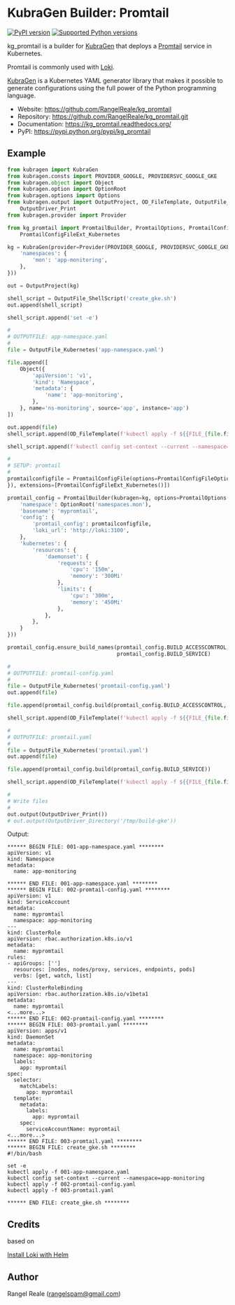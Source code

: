 # KubraGen Builder: Promtail

[![PyPI version](https://img.shields.io/pypi/v/kg_promtail.svg)](https://pypi.python.org/pypi/kg_promtail/)
[![Supported Python versions](https://img.shields.io/pypi/pyversions/kg_promtail.svg)](https://pypi.python.org/pypi/kg_promtail/)

kg_promtail is a builder for [KubraGen](https://github.com/RangelReale/kubragen) that deploys 
a [Promtail](https://grafana.com/docs/loki/latest/clients/promtail/) service in Kubernetes.

Promtail is commonly used with [Loki](https://grafana.com/oss/loki/).

[KubraGen](https://github.com/RangelReale/kubragen) is a Kubernetes YAML generator library that makes it possible to generate
configurations using the full power of the Python programming language.

* Website: https://github.com/RangelReale/kg_promtail
* Repository: https://github.com/RangelReale/kg_promtail.git
* Documentation: https://kg_promtail.readthedocs.org/
* PyPI: https://pypi.python.org/pypi/kg_promtail

## Example

```python
from kubragen import KubraGen
from kubragen.consts import PROVIDER_GOOGLE, PROVIDERSVC_GOOGLE_GKE
from kubragen.object import Object
from kubragen.option import OptionRoot
from kubragen.options import Options
from kubragen.output import OutputProject, OD_FileTemplate, OutputFile_ShellScript, OutputFile_Kubernetes, \
    OutputDriver_Print
from kubragen.provider import Provider

from kg_promtail import PromtailBuilder, PromtailOptions, PromtailConfigFile, PromtailConfigFileOptions, \
    PromtailConfigFileExt_Kubernetes

kg = KubraGen(provider=Provider(PROVIDER_GOOGLE, PROVIDERSVC_GOOGLE_GKE), options=Options({
    'namespaces': {
        'mon': 'app-monitoring',
    },
}))

out = OutputProject(kg)

shell_script = OutputFile_ShellScript('create_gke.sh')
out.append(shell_script)

shell_script.append('set -e')

#
# OUTPUTFILE: app-namespace.yaml
#
file = OutputFile_Kubernetes('app-namespace.yaml')

file.append([
    Object({
        'apiVersion': 'v1',
        'kind': 'Namespace',
        'metadata': {
            'name': 'app-monitoring',
        },
    }, name='ns-monitoring', source='app', instance='app')
])

out.append(file)
shell_script.append(OD_FileTemplate(f'kubectl apply -f ${{FILE_{file.fileid}}}'))

shell_script.append(f'kubectl config set-context --current --namespace=app-monitoring')

#
# SETUP: promtail
#
promtailconfigfile = PromtailConfigFile(options=PromtailConfigFileOptions({
}), extensions=[PromtailConfigFileExt_Kubernetes()])

promtail_config = PromtailBuilder(kubragen=kg, options=PromtailOptions({
    'namespace': OptionRoot('namespaces.mon'),
    'basename': 'mypromtail',
    'config': {
        'promtail_config': promtailconfigfile,
        'loki_url': 'http://loki:3100',
    },
    'kubernetes': {
        'resources': {
            'daemonset': {
                'requests': {
                    'cpu': '150m',
                    'memory': '300Mi'
                },
                'limits': {
                    'cpu': '300m',
                    'memory': '450Mi'
                },
            },
        },
    }
}))

promtail_config.ensure_build_names(promtail_config.BUILD_ACCESSCONTROL, promtail_config.BUILD_CONFIG,
                                   promtail_config.BUILD_SERVICE)

#
# OUTPUTFILE: promtail-config.yaml
#
file = OutputFile_Kubernetes('promtail-config.yaml')
out.append(file)

file.append(promtail_config.build(promtail_config.BUILD_ACCESSCONTROL, promtail_config.BUILD_CONFIG))

shell_script.append(OD_FileTemplate(f'kubectl apply -f ${{FILE_{file.fileid}}}'))

#
# OUTPUTFILE: promtail.yaml
#
file = OutputFile_Kubernetes('promtail.yaml')
out.append(file)

file.append(promtail_config.build(promtail_config.BUILD_SERVICE))

shell_script.append(OD_FileTemplate(f'kubectl apply -f ${{FILE_{file.fileid}}}'))

#
# Write files
#
out.output(OutputDriver_Print())
# out.output(OutputDriver_Directory('/tmp/build-gke'))
```

Output:

```text
****** BEGIN FILE: 001-app-namespace.yaml ********
apiVersion: v1
kind: Namespace
metadata:
  name: app-monitoring

****** END FILE: 001-app-namespace.yaml ********
****** BEGIN FILE: 002-promtail-config.yaml ********
apiVersion: v1
kind: ServiceAccount
metadata:
  name: mypromtail
  namespace: app-monitoring
---
kind: ClusterRole
apiVersion: rbac.authorization.k8s.io/v1
metadata:
  name: mypromtail
rules:
- apiGroups: ['']
  resources: [nodes, nodes/proxy, services, endpoints, pods]
  verbs: [get, watch, list]
---
kind: ClusterRoleBinding
apiVersion: rbac.authorization.k8s.io/v1beta1
metadata:
  name: mypromtail
<...more...>
****** END FILE: 002-promtail-config.yaml ********
****** BEGIN FILE: 003-promtail.yaml ********
apiVersion: apps/v1
kind: DaemonSet
metadata:
  name: mypromtail
  namespace: app-monitoring
  labels:
    app: mypromtail
spec:
  selector:
    matchLabels:
      app: mypromtail
  template:
    metadata:
      labels:
        app: mypromtail
    spec:
      serviceAccountName: mypromtail
<...more...>
****** END FILE: 003-promtail.yaml ********
****** BEGIN FILE: create_gke.sh ********
#!/bin/bash

set -e
kubectl apply -f 001-app-namespace.yaml
kubectl config set-context --current --namespace=app-monitoring
kubectl apply -f 002-promtail-config.yaml
kubectl apply -f 003-promtail.yaml

****** END FILE: create_gke.sh ********
```

## Credits

based on

[Install Loki with Helm](https://grafana.com/docs/loki/latest/installation/helm/)

## Author

Rangel Reale (rangelspam@gmail.com)
